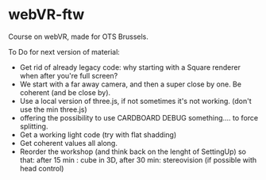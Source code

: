 # webVR-ftw
 Course on webVR, made for OTS Brussels.
 
 To Do for next version of material:
 
 * Get rid of already legacy code: why starting with a Square renderer when after you're full screen?
 * We start with a far away camera, and then a super close by one. Be coherent (and be close by).
 * Use a local version of three.js, if not sometimes it's not working. (don't use the min three.js)
 * offering the possibility to use CARDBOARD DEBUG something.... to force splitting.
 * Get a working light code (try with flat shadding)
 * Get coherent values all along.
 * Reorder the workshop (and think back on the lenght of SettingUp) so that: after 15 min : cube in 3D, after 30 min: stereovision (if possible with head control)
